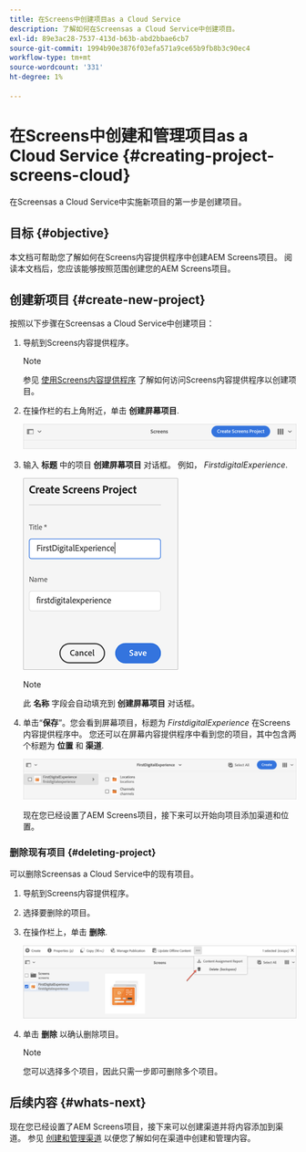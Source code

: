 ```yaml
---
title: 在Screens中创建项目as a Cloud Service
description: 了解如何在Screensas a Cloud Service中创建项目。
exl-id: 89e3ac28-7537-413d-b63b-abd2bbae6cb7
source-git-commit: 1994b90e3876f03efa571a9ce65b9fb8b3c90ec4
workflow-type: tm+mt
source-wordcount: '331'
ht-degree: 1%

---
```


# 在Screens中创建和管理项目as a Cloud Service {#creating-project-screens-cloud}

在Screensas a Cloud Service中实施新项目的第一步是创建项目。

## 目标 {#objective}

本文档可帮助您了解如何在Screens内容提供程序中创建AEM Screens项目。 阅读本文档后，您应该能够按照范围创建您的AEM Screens项目。

## 创建新项目 {#create-new-project}

按照以下步骤在Screensas a Cloud Service中创建项目：

1. 导航到Screens内容提供程序。

   >[!NOTE]
   >参见 [使用Screens内容提供程序](https://experienceleague.adobe.com/docs/experience-manager-cloud-service/content/screens-as-cloud-service/configure-screens-cloud/using-screens-content-provider.html?lang=en) 了解如何访问Screens内容提供程序以创建项目。

1. 在操作栏的右上角附近，单击 **创建屏幕项目**.

   ![](/help/screens-cloud/assets/create-content/create-screens-project1.png)

1. 输入 **标题** 中的项目 **创建屏幕项目** 对话框。 例如， *FirstdigitalExperience*.

   ![](/help/screens-cloud/assets/create-content/create-screens-project2.png)

   >[!NOTE]
   >此 **名称** 字段会自动填充到 **创建屏幕项目** 对话框。

1. 单击“**保存**”。您会看到屏幕项目，标题为 *FirstdigitalExperience* 在Screens内容提供程序中。 您还可以在屏幕内容提供程序中看到您的项目，其中包含两个标题为 **位置** 和 **渠道**.

   ![](/help/screens-cloud/assets/create-content/create-screens-project3.png)

   现在您已经设置了AEM Screens项目，接下来可以开始向项目添加渠道和位置。

### 删除现有项目 {#deleting-project}

可以删除Screensas a Cloud Service中的现有项目。

1. 导航到Screens内容提供程序。
1. 选择要删除的项目。
1. 在操作栏上，单击 **删除**.

   ![](/help/screens-cloud/assets/create-content/create-project5.png)

1. 单击 **删除** 以确认删除项目。

   >[!NOTE]
   >您可以选择多个项目，因此只需一步即可删除多个项目。

## 后续内容 {#whats-next}

现在您已经设置了AEM Screens项目，接下来可以创建渠道并将内容添加到渠道。 参见 [创建和管理渠道](creating-channels-screens-cloud.md) 以便您了解如何在渠道中创建和管理内容。
